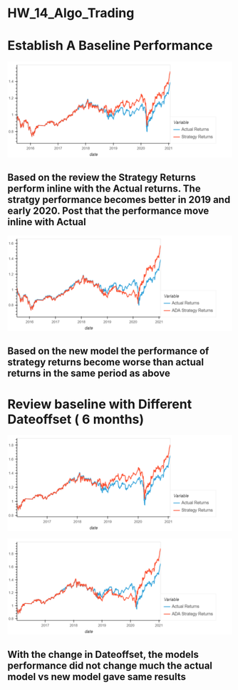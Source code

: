 # HW_14_Algo_Trading

# Establish A Baseline Performance

![Image of Plot](bokeh_plot_1.png)

## Based on the review the Strategy Returns perform inline with the Actual returns. The stratgy performance becomes better in 2019 and early 2020. Post that the performance move inline with Actual

![Image of Plot](bokeh_plot_2.png)

## Based on the new model the performance of strategy returns become worse than actual returns in the same period as above

# Review baseline with Different Dateoffset ( 6 months)

![Image of Plot](bokeh_plot_3.png)

![Image of Plot](bokeh_plot_4.png)

## With the change in Dateoffset, the models performance did not change much the actual model vs new model gave same results

